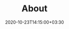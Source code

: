 ---
title: "About"
date: 2020-10-23T14:15:00+03:30
lastmod: 2021-04-19T20:00:00+03:30
# cover:
#     image: avatar.jpg
#     alt: Picture of 
#     relative: true
---